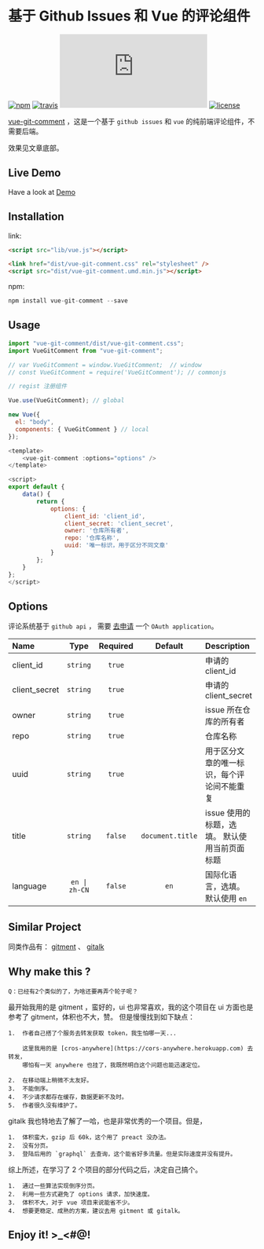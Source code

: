 # 基于 Github Issues 和 Vue 的评论组件

[![npm][npm_image]][npm_url] [![travis][travis_image]][travis_url] [![gzip][gzip_image]][gzip_url] [![license][license_image]][npm_url]

[vue-git-comment](https://github.com/shalldie/vue-git-comment) ，这是一个基于 `github issues` 和 `vue` 的纯前端评论组件，不需要后端。

效果见文章底部。

## Live Demo

Have a look at [Demo](https://shalldie.github.io/demos/vue-git-comment/)

## Installation

link:

```html
<script src="lib/vue.js"></script>

<link href="dist/vue-git-comment.css" rel="stylesheet" />
<script src="dist/vue-git-comment.umd.min.js"></script>
```

npm:

```js
npm install vue-git-comment --save
```

## Usage

```js
import "vue-git-comment/dist/vue-git-comment.css";
import VueGitComment from "vue-git-comment";

// var VueGitComment = window.VueGitComment;  // window
// const VueGitComment = require('VueGitComment'); // commonjs
```

```js
// regist 注册组件

Vue.use(VueGitComment); // global

new Vue({
  el: "body",
  components: { VueGitComment } // local
});
```

```js
<template>
    <vue-git-comment :options="options" />
</template>

<script>
export default {
    data() {
        return {
            options: {
                client_id: 'client_id',
                client_secret: 'client_secret',
                owner: '仓库所有者',
                repo: '仓库名称',
                uuid: '唯一标识，用于区分不同文章'
            }
        };
    }
};
</script>
```

## Options

评论系统基于 `github api` ， 需要 [去申请](https://github.com/settings/applications/new) 一个 `OAuth application`。

| Name          |     Type      | Required |     Default      | Description                                   |
| :------------ | :-----------: | :------: | :--------------: | :-------------------------------------------- |
| client_id     |   `string`    |  `true`  |                  | 申请的 client_id                              |
| client_secret |   `string`    |  `true`  |                  | 申请的 client_secret                          |
| owner         |   `string`    |  `true`  |                  | issue 所在仓库的所有者                        |
| repo          |   `string`    |  `true`  |                  | 仓库名称                                      |
| uuid          |   `string`    |  `true`  |                  | 用于区分文章的唯一标识，每个评论间不能重复    |
| title         |   `string`    | `false`  | `document.title` | issue 使用的标题，选填。 默认使用当前页面标题 |
| language      | `en \| zh-CN` | `false`  |       `en`       | 国际化语言，选填。 默认使用 `en`              |

## Similar Project

同类作品有： [gitment](https://github.com/imsun/gitment) 、 [gitalk](https://github.com/gitalk/gitalk)

## Why make this ?

    Q：已经有2个类似的了，为啥还要再弄个轮子呢？

最开始我用的是 gitment ，蛮好的，ui 也非常喜欢，我的这个项目在 ui 方面也是参考了 gitment，体积也不大，赞。
但是慢慢找到如下缺点：

    1.  作者自己搭了个服务去转发获取 token，我生怕哪一天...

        这里我用的是 [cros-anywhere](https://cors-anywhere.herokuapp.com) 去转发，
        哪怕有一天 anywhere 也挂了，我既然明白这个问题也能迅速定位。

    2.  在移动端上稍微不太友好。
    3.  不能倒序。
    4.  不少请求都存在缓存，数据更新不及时。
    5.  作者很久没有维护了。

gitalk 我也特地去了解了一哈，也是非常优秀的一个项目。但是，

    1.  体积蛮大，gzip 后 60k，这个用了 preact 没办法。
    2.  没有分页。
    3.  登陆后用的 `graphql` 去查询，这个能省好多流量。但是实际速度并没有提升。

综上所述，在学习了 2 个项目的部分代码之后，决定自己搞个。

    1.  通过一些算法实现倒序分页。
    2.  利用一些方式避免了 options 请求，加快速度。
    3.  体积不大，对于 vue 项目来说能省不少。
    4.  想要更稳定、成熟的方案，建议去用 gitment 或 gitalk。

## Enjoy it! >\_<#@!

[npm_image]: https://img.shields.io/npm/v/vue-git-comment.svg
[npm_url]: https://www.npmjs.com/package/vue-git-comment
[travis_image]: https://img.shields.io/travis/shalldie/vue-git-comment/master.svg
[travis_url]: https://travis-ci.org/shalldie/vue-git-comment
[gzip_image]: https://img.badgesize.io/https://cdn.jsdelivr.net/npm/vue-git-comment@0.0.13/dist/vue-git-comment.umd.min.js?compression=gzip
[gzip_url]: https://cdn.jsdelivr.net/npm/vue-git-comment@0.0.13/dist/vue-git-comment.umd.min.js
[license_image]: https://img.shields.io/npm/l/vue-git-comment.svg
